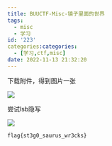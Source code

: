```yaml
---
title: BUUCTF-Misc-镜子里面的世界
tags:
  - misc
  - 学习
id: '223'
categories:categories:
  - [学习,ctf,misc]
date: 2022-11-13 21:32:20
---
```


下载附件，得到图片一张

![](https://pic.niaoluo.top/%E7%BD%91%E7%AB%99%E8%B0%83%E7%94%A8/misc%E9%9C%80%E8%A6%81/BUUCTF-Misc-%E9%95%9C%E5%AD%90%E9%87%8C%E9%9D%A2%E7%9A%84%E4%B8%96%E7%95%8C/steg.png)

尝试lsb隐写

![](https://pic.niaoluo.top/%E7%BD%91%E7%AB%99%E8%B0%83%E7%94%A8/misc%E9%9C%80%E8%A6%81/BUUCTF-Misc-%E9%95%9C%E5%AD%90%E9%87%8C%E9%9D%A2%E7%9A%84%E4%B8%96%E7%95%8C/image-28-1024x739.png)

```
flag{st3g0_saurus_wr3cks}
```